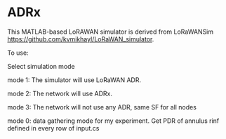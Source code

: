 # ADRx
This MATLAB-based LoRAWAN simulator is derived from LoRaWANSim https://github.com/kvmikhayl/LoRaWAN_simulator.

To use:


Select simulation mode


mode 1: The simulator will use LoRaWAN ADR.
  

mode 2: The network will use ADRx.
  

mode 3: The network will not use any ADR, same SF for all nodes

mode 0: data gathering mode for my experiment. Get PDR of annulus rinf defined in every row of input.cs
  
 
